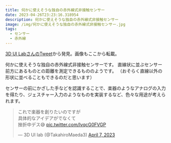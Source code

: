 ```yaml
---
title: 何かに使えそうな独自の赤外線式非接触センサー
date: 2023-04-26T23:23:16.318954
description: 何かに使えそうな独自の赤外線式非接触センサー
image: /img/何かに使えそうな独自の赤外線式非接触センサー.jpg
tags:
  - センサー
  - 赤外線
---
```

[3D UI LabさんのTweet](https://twitter.com/TakahiroMaeda3/status/1644185793718816769)から発見。画像もここから転載。

何かに使えそうな独自の赤外線式非接触センサーです。
直線状に並ぶセンサー前方にあるものとの距離を測定できるもののようです。
（おそらく直線以外の形状に並べることもできるのだと思います）

センサーの前にかざした手などを認識することで、楽器のようなアナログの入力を得たり、ジェスチャー入力のようなものを実装するなど、色々な用途が考えられます。

<blockquote class="twitter-tweet"><p lang="ja" dir="ltr">これで楽器を創りたいのですが<br>具体的なアイデアがでなくて<br>挫折中デス😅 <a href="https://t.co/IvqcG0FVGP">pic.twitter.com/IvqcG0FVGP</a></p>&mdash; 3D UI lab (@TakahiroMaeda3) <a href="https://twitter.com/TakahiroMaeda3/status/1644185793718816769?ref_src=twsrc%5Etfw">April 7, 2023</a></blockquote>
<script async src="https://platform.twitter.com/widgets.js" charset="utf-8"></script>



